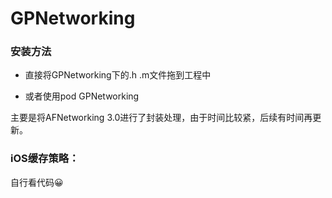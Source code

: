 # GPNetworking
### 安装方法

+ 直接将GPNetworking下的.h .m文件拖到工程中

+ 或者使用pod GPNetworking

主要是将AFNetworking 3.0进行了封装处理，由于时间比较紧，后续有时间再更新。

### iOS缓存策略：

自行看代码😀


